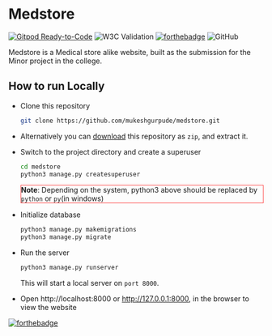 Medstore
===
[![Gitpod Ready-to-Code](https://img.shields.io/badge/Gitpod-ready--to--code-blue?logo=gitpod)](https://gitpod.io/#https://github.com/mukeshgurpude/medstore)
![W3C Validation](https://img.shields.io/w3c-validation/default?targetUrl=https%3A%2F%2Fmedstore.pythonanywhere.com)
[![forthebadge](https://forthebadge.com/images/badges/works-on-my-machine.svg)](https://forthebadge.com)
![GitHub](https://img.shields.io/github/license/mukeshgurpude/medstore?style=flat-square)

Medstore is a Medical store alike website, built as the submission for the Minor project in the college.

## How to run Locally

- Clone this repository
    ```bash
    git clone https://github.com/mukeshgurpude/medstore.git
    ```

- Alternatively you can [download](https://github.com/mukeshgurpude/medstore/archive/master.zip) this repository as `zip`, and extract it.
- Switch to the project directory and create a <span title="To access admin panel">superuser</span>
    ```bash
    cd medstore
    python3 manage.py createsuperuser
    ```
    <div style="border: 1px solid #f44;">
    <strong>Note</strong>: Depending on the system, python3 above should be replaced by <code>python</code> or <code>py</code>(in windows)
    </div>

- Initialize database
    ```bash
    python3 manage.py makemigrations
    python3 manage.py migrate
    ```
  
- Run the server
  ```bash
  python3 manage.py runserver
  ```
  This will start a local server on `port 8000`.
- Open http://localhost:8000 or http://127.0.0.1:8000, in the browser to view the website

[![forthebadge](https://forthebadge.com/images/badges/powered-by-black-magic.svg)](https://forthebadge.com)
